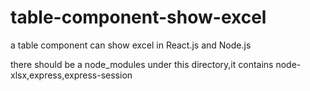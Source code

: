 # table-component-show-excel
a table component can show excel in React.js and Node.js

there should be a node_modules under this directory,it contains node-xlsx,express,express-session
